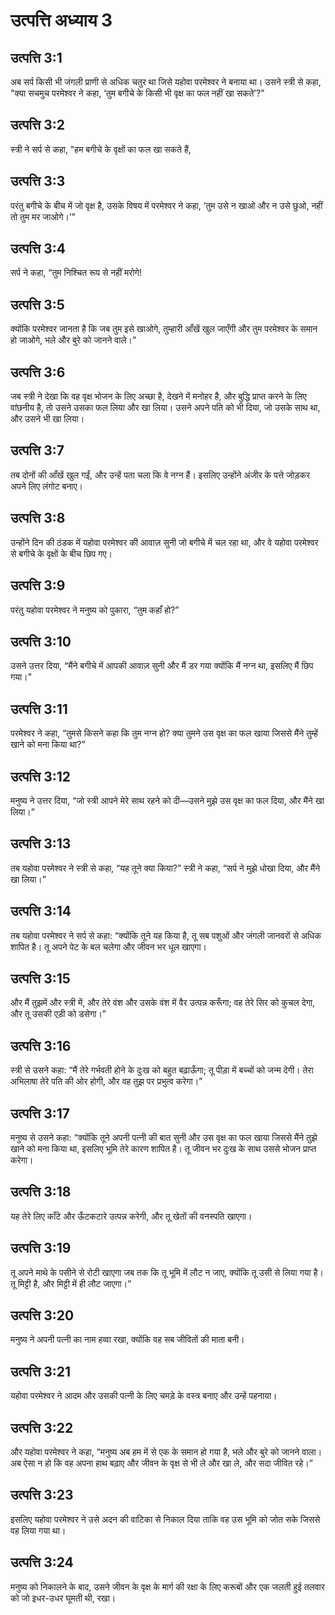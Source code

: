 # उत्पत्ति अध्याय 3

## उत्पत्ति 3:1
अब सर्प किसी भी जंगली प्राणी से अधिक चतुर था जिसे यहोवा परमेश्वर ने बनाया था। उसने स्त्री से कहा, "क्या सचमुच परमेश्वर ने कहा, ‘तुम बगीचे के किसी भी वृक्ष का फल नहीं खा सकते’?”

## उत्पत्ति 3:2
स्त्री ने सर्प से कहा, "हम बगीचे के वृक्षों का फल खा सकते हैं,

## उत्पत्ति 3:3
परंतु बगीचे के बीच में जो वृक्ष है, उसके विषय में परमेश्वर ने कहा, ‘तुम उसे न खाओ और न उसे छुओ, नहीं तो तुम मर जाओगे।’”

## उत्पत्ति 3:4
सर्प ने कहा, “तुम निश्चित रूप से नहीं मरोगे!

## उत्पत्ति 3:5
क्योंकि परमेश्वर जानता है कि जब तुम इसे खाओगे, तुम्हारी आँखें खुल जाएँगी और तुम परमेश्वर के समान हो जाओगे, भले और बुरे को जानने वाले।”

## उत्पत्ति 3:6
जब स्त्री ने देखा कि वह वृक्ष भोजन के लिए अच्छा है, देखने में मनोहर है, और बुद्धि प्राप्त करने के लिए वांछनीय है, तो उसने उसका फल लिया और खा लिया। उसने अपने पति को भी दिया, जो उसके साथ था, और उसने भी खा लिया।

## उत्पत्ति 3:7
तब दोनों की आँखें खुल गईं, और उन्हें पता चला कि वे नग्न हैं। इसलिए उन्होंने अंजीर के पत्ते जोड़कर अपने लिए लंगोट बनाए।

## उत्पत्ति 3:8
उन्होंने दिन की ठंडक में यहोवा परमेश्वर की आवाज़ सुनी जो बगीचे में चल रहा था, और वे यहोवा परमेश्वर से बगीचे के वृक्षों के बीच छिप गए।

## उत्पत्ति 3:9
परंतु यहोवा परमेश्वर ने मनुष्य को पुकारा, “तुम कहाँ हो?”

## उत्पत्ति 3:10
उसने उत्तर दिया, “मैंने बगीचे में आपकी आवाज़ सुनी और मैं डर गया क्योंकि मैं नग्न था, इसलिए मैं छिप गया।”

## उत्पत्ति 3:11
परमेश्वर ने कहा, “तुमसे किसने कहा कि तुम नग्न हो? क्या तुमने उस वृक्ष का फल खाया जिससे मैंने तुम्हें खाने को मना किया था?”

## उत्पत्ति 3:12
मनुष्य ने उत्तर दिया, “जो स्त्री आपने मेरे साथ रहने को दी—उसने मुझे उस वृक्ष का फल दिया, और मैंने खा लिया।”

## उत्पत्ति 3:13
तब यहोवा परमेश्वर ने स्त्री से कहा, “यह तूने क्या किया?” स्त्री ने कहा, “सर्प ने मुझे धोखा दिया, और मैंने खा लिया।”

## उत्पत्ति 3:14
तब यहोवा परमेश्वर ने सर्प से कहा: “क्योंकि तूने यह किया है, तू सब पशुओं और जंगली जानवरों से अधिक शापित है। तू अपने पेट के बल चलेगा और जीवन भर धूल खाएगा।

## उत्पत्ति 3:15
और मैं तुझमें और स्त्री में, और तेरे वंश और उसके वंश में वैर उत्पन्न करूँगा; वह तेरे सिर को कुचल देगा, और तू उसकी एड़ी को डसेगा।”

## उत्पत्ति 3:16
स्त्री से उसने कहा: “मैं तेरे गर्भवती होने के दुःख को बहुत बढ़ाऊँगा; तू पीड़ा में बच्चों को जन्म देगी। तेरा अभिलाषा तेरे पति की ओर होगी, और वह तुझ पर प्रभुत्व करेगा।”

## उत्पत्ति 3:17
मनुष्य से उसने कहा: “क्योंकि तूने अपनी पत्नी की बात सुनी और उस वृक्ष का फल खाया जिससे मैंने तुझे खाने को मना किया था, इसलिए भूमि तेरे कारण शापित है। तू जीवन भर दुःख के साथ उससे भोजन प्राप्त करेगा।

## उत्पत्ति 3:18
यह तेरे लिए काँटे और ऊँटकटारे उत्पन्न करेगी, और तू खेतों की वनस्पति खाएगा।

## उत्पत्ति 3:19
तू अपने माथे के पसीने से रोटी खाएगा जब तक कि तू भूमि में लौट न जाए, क्योंकि तू उसी से लिया गया है। तू मिट्टी है, और मिट्टी में ही लौट जाएगा।”

## उत्पत्ति 3:20
मनुष्य ने अपनी पत्नी का नाम हव्वा रखा, क्योंकि वह सब जीवितों की माता बनी।

## उत्पत्ति 3:21
यहोवा परमेश्वर ने आदम और उसकी पत्नी के लिए चमड़े के वस्त्र बनाए और उन्हें पहनाया।

## उत्पत्ति 3:22
और यहोवा परमेश्वर ने कहा, “मनुष्य अब हम में से एक के समान हो गया है, भले और बुरे को जानने वाला। अब ऐसा न हो कि वह अपना हाथ बढ़ाए और जीवन के वृक्ष से भी ले और खा ले, और सदा जीवित रहे।”

## उत्पत्ति 3:23
इसलिए यहोवा परमेश्वर ने उसे अदन की वाटिका से निकाल दिया ताकि वह उस भूमि को जोत सके जिससे वह लिया गया था।

## उत्पत्ति 3:24
मनुष्य को निकालने के बाद, उसने जीवन के वृक्ष के मार्ग की रक्षा के लिए करूबों और एक जलती हुई तलवार को जो इधर-उधर घूमती थी, रखा।
